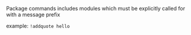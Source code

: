 Package commands includes modules which must be explicitly called for with a message prefix

example: `!addquote hello`
